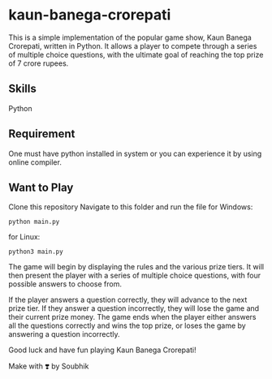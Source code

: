 # kaun-banega-crorepati
This is a simple implementation of the popular game show, Kaun Banega Crorepati, written in Python.
It allows a player to compete through a series of multiple choice questions, with the ultimate goal of reaching the top prize of 7 crore rupees.

## Skills
Python

## Requirement
One must have python installed in system or you can experience it by using online compiler.

## Want to Play
Clone this repository 
Navigate to this folder and run the file 
for Windows:

```python main.py ```
    
for Linux:

```python3 main.py```

The game will begin by displaying the rules and the various prize tiers. It will then present the player with a series of multiple choice questions, with four possible answers to choose from.

If the player answers a question correctly, they will advance to the next prize tier. If they answer a question incorrectly, they will lose the game and their current prize money. The game ends when the player either answers all the questions correctly and wins the top prize, or loses the game by answering a question incorrectly.

Good luck and have fun playing Kaun Banega Crorepati!

Make with :heavy_heart_exclamation: by Soubhik
